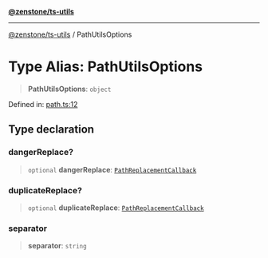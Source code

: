 [**@zenstone/ts-utils**](../README.md)

***

[@zenstone/ts-utils](../globals.md) / PathUtilsOptions

# Type Alias: PathUtilsOptions

> **PathUtilsOptions**: `object`

Defined in: [path.ts:12](https://github.com/janpoem/ts-utils/blob/4facee14310dda7258a7321b86b7470b497dc0e0/src/http/path.ts#L12)

## Type declaration

### dangerReplace?

> `optional` **dangerReplace**: [`PathReplacementCallback`](PathReplacementCallback.md)

### duplicateReplace?

> `optional` **duplicateReplace**: [`PathReplacementCallback`](PathReplacementCallback.md)

### separator

> **separator**: `string`
